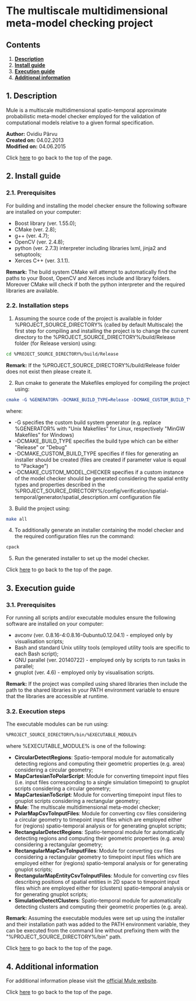 <a name="top"></a> The multiscale multidimensional meta-model checking project 
==========

## Contents

1. [**Description**](#description)
2. [**Install guide**](#install_guide)
3. [**Execution guide**](#execution_guide)
4. [**Additional information**](#additional_information)

## <a name="description"></a> 1. Description 

Mule is a multiscale multidimensional spatio-temporal approximate probabilistic meta-model checker employed for the validation of computational models relative to a given formal specification.

**Author:**      Ovidiu Pârvu   
**Created on:**  04.02.2013                                          
**Modified on:** 04.06.2015

Click [here](#top) to go back to the top of the page.

## <a name="install_guide"></a> 2. Install guide 

### 2.1. Prerequisites

For building and installing the model checker ensure the following software are installed on your computer:
* Boost library (ver. 1.55.0);
* CMake (ver. 2.8);
* g++ (ver. 4.7);
* OpenCV (ver. 2.4.8);
* python (ver. 2.7.3) interpreter including libraries lxml, jinja2 and setuptools;
* Xerces C++ (ver. 3.1.1).

__Remark:__  The build system CMake will attempt to automatically find the paths to your Boost, OpenCV and Xerces include and library folders. Moreover CMake will check if both the python interpreter and the required libraries are available.

### 2.2. Installation steps

1) Assuming the source code of the project is available in folder %PROJECT_SOURCE_DIRECTORY% (called by default Multiscale) the first step for compiling and installing the project is to change the current directory to the %PROJECT_SOURCE_DIRECTORY%/build/Release folder (for Release version) using:

```bash
cd %PROJECT_SOURCE_DIRECTORY%/build/Release
```

__Remark:__ If the %PROJECT_SOURCE_DIRECTORY%/build/Release folder does not exist then please create it.

2) Run cmake to generate the Makefiles employed for compiling the project using:

```cmake
cmake -G %GENERATOR% -DCMAKE_BUILD_TYPE=Release -DCMAKE_CUSTOM_BUILD_TYPE=Package -DCMAKE_CUSTOM_MODEL_CHECKER=Generate ../../
```

where:

* -G specifies the custom build system generator (e.g. replace %GENERATOR% with "Unix Makefiles" for Linux, respectively "MinGW Makefiles" for Windows)
* -DCMAKE_BUILD_TYPE specifies the build type which can be either "Release" or "Debug"
* -DCMAKE_CUSTOM_BUILD_TYPE specifies if files for generating an installer should be created (files are created if parameter value is equal to "Package")
* -DCMAKE_CUSTOM_MODEL_CHECKER specifies if a custom instance of the model checker should be generated considering the spatial entity types and properties described in the %PROJECT_SOURCE_DIRECTORY%/config/verification/spatial-temporal/generator/spatial_description.xml configuration file

3) Build the project using:

```bash
make all
```

4) To additionally generate an installer containing the model checker and the required configuration files run the command:

```bash
cpack
```

5) Run the generated installer to set up the model checker.

Click [here](#top) to go back to the top of the page.

## <a name="execution_guide"></a> 3. Execution guide 

### 3.1. Prerequisites

For running all scripts and/or executable modules ensure the following software are installed on your computer:
* avconv (ver. 0.8.16-4:0.8.16-0ubuntu0.12.04.1) - employed only by visualisation scripts;
* Bash and standard Unix utility tools (employed utility tools are specific to each Bash script);
* GNU parallel (ver. 20140722) - employed only by scripts to run tasks in parallel;
* gnuplot (ver. 4.6) - employed only by visualisation scripts.

__Remark:__ If the project was compiled using shared libraries then include the path to the shared libraries in your PATH environment variable to ensure that the libraries are accessible at runtime.

### 3.2. Execution steps

The executable modules can be run using:

```bash
%PROJECT_SOURCE_DIRECTORY%/bin/%EXECUTABLE_MODULE%
```

where %EXECUTABLE_MODULE% is one of the following:

* **CircularDetectRegions**: Spatio-temporal module for automatically detecting regions and computing their geometric properties (e.g. area) considering a circular geometry;
* **MapCartesianToPolarScript**: Module for converting timepoint input files (i.e. input files corresponding to a single simulation timepoint) to gnuplot scripts considering a circular geometry;
* **MapCartesianToScript**: Module for converting timepoint input files to gnuplot scripts considering a rectangular geometry;
* **Mule**: The multiscale multidimensional meta-model checker;
* **PolarMapCsvToInputFiles**: Module for converting csv files considering a circular geometry to timepoint input files which are employed either for (regions) spatio-temporal analysis or for generating gnuplot scripts;
* **RectangularDetectRegions**: Spatio-temporal module for automatically detecting regions and computing their geometric properties (e.g. area) considering a rectangular geometry;
* **RectangularMapCsvToInputFiles**: Module for converting csv files considering a rectangular geometry to timepoint input files which are employed either for (regions) spatio-temporal analysis or for generating gnuplot scripts;
* **RectangularMapEntityCsvToInputFiles**: Module for converting csv files describing positions of spatial entities in 2D space to timepoint input files which are employed either for (clusters) spatio-temporal analysis or for generating gnuplot scripts;
* **SimulationDetectClusters**: Spatio-temporal module for automatically detecting clusters and computing their geometric properties (e.g. area).

__Remark:__ Assuming the executable modules were set up using the installer and their installation path was added to the PATH environment variable, they can be executed from the command line without prefixing them with the "%PROJECT_SOURCE_DIRECTORY%/bin" path.

Click [here](#top) to go back to the top of the page.

## <a name="additional_information"></a> 4. Additional information

For additional information please visit the [official Mule website](http://mule.modelchecking.org).

Click [here](#top) to go back to the top of the page.
